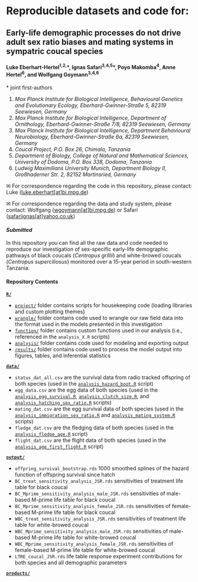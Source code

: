 # Reproducible datasets and code for:
## Early-life demographic processes do not drive adult sex ratio biases and mating systems in sympatric coucal species
#### Luke Eberhart-Hertel<sup>1,2,</sup>\*, Ignas Safari<sup>3,4,5</sup>\*, Poyo Makomba<sup>4</sup>, Anne Hertel<sup>6</sup>, and Wolfgang Goymann<sup>3,4,6</sup>
\* joint first-authors

1) *Max Planck Institute for Biological Intelligence, Behavioural Genetics and Evolutionary Ecology, Eberhard-Gwinner-Straße 5, 82319 Seewiesen, Germany*
2) *Max Planck Institute for Biological Intelligence, Department of Ornithology, Eberhard-Gwinner-Straße 7/8, 82319 Seewiesen, Germany*
3) *Max Planck Institute for Biological Intelligence, Department Behavioural Neurobiology, Eberhard-Gwinner-Straße 6a, 82319 Seewiesen, Germany*
4) *Coucal Project, P.O. Box 26, Chimala, Tanzania*
5) *Department of Biology, College of Natural and Mathematical Sciences, University of Dodoma, P.O. Box 338, Dodoma, Tanzania*
6) *Ludwig Maximilians University Munich, Department Biology II, Großhaderner Str. 2, 82152 Martinsried, Germany*

&#9993; For correspondence regarding the code in this repository, please contact: Luke (<a href= "mailto:luke.eberhart[at]bi.mpg.de">luke.eberhart[at]bi.mpg.de</a>)

&#9993; For correspondence regarding the data and study system, please contact: Wolfgang (<a href= "mailto:wgoymann@bi.mpg.de">wgoymann[at]bi.mpg.de</a>) or Safari (<a href= "mailto:safariignas@yahoo.co.uk">safariignas[at]yahoo.co.uk</a>)

#### *Submitted* 

In this repository you can find all the raw data and code needed to reproduce our investigation of sex-specific early-life demographic pathways of black coucals (_Centropus grillii_) and white-browed coucals (_Centropus superciliosus_) monitored over a 15-year period in south-western Tanzania.

#### Repository Contents
[**`R/`**](https://github.com/leberhartphillips/coucal_demography/tree/main/R)
  - [`project/`](https://github.com/leberhartphillips/coucal_demography/blob/main/R/project) folder contains scripts for housekeeping code (loading libraries and custom plotting themes)
  - [`wrangle/`](https://github.com/leberhartphillips/coucal_demography/blob/main/R/wrangle) folder contains code used to wrangle our raw field data into the format used in the models presented in this investigation
  - [`function/`](https://github.com/leberhartphillips/coucal_demography/blob/main/R/function) folder contains custom functions used in our analysis (i.e., referenced in the `analysis_X.R` scripts)
  - [`analysis/`](https://github.com/leberhartphillips/coucal_demography/blob/main/R/analysis) folder contains code used for modeling and exporting output
  - [`results/`](https://github.com/leberhartphillips/coucal_demography/blob/main/R/results) folder contains code used to process the model output into figures, tables, and inferential statistics
  
[**`data/`**](https://github.com/leberhartphillips/coucal_demography/tree/main/data)
  - `status_dat_all.csv` are the survival data from radio tracked offspring of both species (used in the [`analysis_hazard_boot.R`](https://github.com/leberhartphillips/coucal_demography/blob/main/R/analysis/analysis_hazard_boot.R) script)
  - `egg_data.csv` are the egg data of both species (used in the [`analysis_egg_survival.R`](https://github.com/leberhartphillips/coucal_demography/blob/main/R/analysis/analysis_egg_survival.R),  [`analysis_clutch_size.R`](https://github.com/leberhartphillips/coucal_demography/blob/main/R/analysis/analysis_clutch_size.R), and [`analysis_hatching_sex_ratio.R`](https://github.com/leberhartphillips/coucal_demography/blob/main/R/analysis/analysis_hatching_sex_ratio.R) scripts)
  - `mating_dat.csv` are the egg survival data of both species (used in the [`analysis_immigration_sex_ratio.R`](https://github.com/leberhartphillips/coucal_demography/blob/main/R/analysis/analysis_immigration_sex_ratio.R) and [`analysis_mating_system.R`](https://github.com/leberhartphillips/coucal_demography/blob/main/R/analysis/analysis_mating_system.R) scripts)
  - `fledge_dat.csv` are the fledging data of both species (used in the [`analysis_fledge_age.R`](https://github.com/leberhartphillips/coucal_demography/blob/main/R/analysis/analysis_fledge_age.R) script)
  - `flight_dat.csv` are the flight data of both species (used in the [`analysis_age_first_flight.R`](https://github.com/leberhartphillips/coucal_demography/blob/main/R/analysis/analysis_age_first_flight.R) script)
  
[**`output/`**](https://github.com/leberhartphillips/coucal_demography/tree/main/output)
  - `offpring_survival_bootstrap.rds` 1000 smoothed splines of the hazard function of offspring survival since hatch
  - `BC_treat_sensitivity_analysis_JSR.rds` sensitivities of treatment life table for black coucal
  - `BC_Mprime_sensitivity_analysis_male_JSR.rds` sensitivities of male-based M-prime life table for black coucal
  - `BC_Mprime_sensitivity_analysis_female_JSR.rds` sensitivities of female-based M-prime life table for black coucal
  - `WBC_treat_sensitivity_analysis_JSR.rds` sensitivities of treatment life table for white-browed coucal
  - `WBC_Mprime_sensitivity_analysis_male_JSR.rds` sensitivities of male-based M-prime life table for white-browed coucal
  - `WBC_Mprime_sensitivity_analysis_female_JSR.rds` sensitivities of female-based M-prime life table for white-browed coucal
  - `LTRE_coucal_JSR.rds` life table response experiment contributions for both species and all demographic parameters
  
[**`products/`**](https://github.com/leberhartphillips/coucal_demography/tree/main/products)
